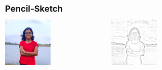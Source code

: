 # Pencil-Sketch

<a href="https://github.com/rutujak24">
  <img width=30% align="left" src="https://github.com/rutujak24/Pencil-Sketch/blob/master/Rutuja.jpeg" />
</a>
<a href="https://github.com/rutujak24">
  <img width=30% align="right" src="https://github.com/rutujak24/Pencil-Sketch/blob/master/sketch.png" />
</a>
